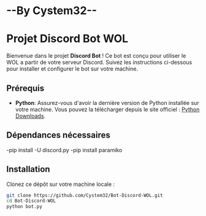 # --By Cystem32--

# Projet Discord Bot WOL

Bienvenue dans le projet **Discord Bot** ! Ce bot est conçu pour utiliser le WOL a partir de votre serveur Discord. Suivez les instructions ci-dessous pour installer et configurer le bot sur votre machine.

## Prérequis

- **Python**: Assurez-vous d'avoir la dernière version de Python installée sur votre machine. Vous pouvez la télécharger depuis le site officiel : [Python Downloads](https://www.python.org/downloads/).

## Dépendances nécessaires

-pip install -U discord.py
-pip install paramiko

## Installation

Clonez ce dépôt sur votre machine locale :

```sh
git clone https://github.com/Cystem32/Bot-Discord-WOL.git
cd Bot-Discord-WOL
python bot.py
